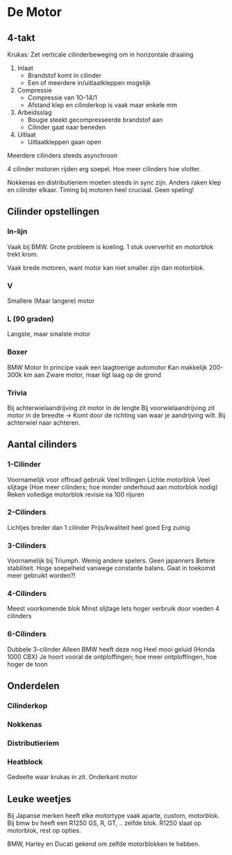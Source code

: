 # De Motor
## 4-takt
Krukas: Zet verticale cilinderbeweging om in horizontale draaiing
1. Inlaat
	- Brandstof komt in cilinder
	- Een of meerdere in/uitlaatkleppen mogelijk
2. Compressie
	- Compressie van 1O-14/1
	- Afstand klep en cilinderkop is vaak maar enkele mm
3. Arbeidsslag
	- Bougie steekt gecompresseerde brandstof aan
	- Cilinder gaat naar beneden
4. Uitlaat
	- Uitlaatkleppen gaan open

Meerdere cilinders steeds asynchroon

4 cilinder motoren rijden erg soepel. Hoe meer cilinders hoe vlotter.

Nokkenas en distributieriem moeten steeds in sync zijn. Anders raken klep en cilinder elkaar.
Timing bij motoren heel cruciaal. Geen speling!

## Cilinder opstellingen
### In-lijn
Vaak bij BMW.
Grote probleem is koeling. 1 stuk oververhit en motorblok trekt krom.

Vaak brede motoren, want motor kan niet smaller zijn dan motorblok.

### V
Smallere (Maar langere) motor

### L (90 graden)
Langste, maar smalste motor

### Boxer
BMW Motor
In principe vaak een laagtoerige automotor
Kan makkelijk 200-300k km aan
Zware motor, maar ligt laag op de grond

### Trivia
Bij achterwielaandrijving zit motor in de lengte
Bij voorwielaandrijving zit motor in de breedte
-> Komt door de richting van waar je aandrijving wilt. Bij achterwiel naar achteren.

## Aantal cilinders
### 1-Cilinder
Voornamelijk voor offroad gebruik
Veel trillingen
Lichte motorblok
Veel slijtage (Hoe meer cilinders; hoe minder onderhoud aan motorblok nodig)
Reken volledige motorblok revisie na 100 rijuren

### 2-Cilinders
Lichtjes breder dan 1 cilinder
Prijs/kwaliteit heel goed
Erg zuinig

### 3-Cilinders
Voornamelijk bij Triumph. Weinig andere spelers. Geen japanners
Betere stabiliteit. Hoge soepelheid vanwege constante balans.
Gaat in toekomst meer gebruikt worden?!

### 4-Cilinders
Meest voorkomende blok
Minst slijtage
Iets hoger verbruik door voeden 4 cilinders

### 6-Cilinders
Dubbele 3-cilinder
Alleen BMW heeft deze nog
Heel mooi geluid (Honda 1000 CBX)
	Je hoort vooral de ontploffingen; hoe meer ontploffingen, hoe hoger de toon

## Onderdelen
### Cilinderkop

### Nokkenas

### Distributieriem

### Heatblock
Gedeelte waar krukas in zit.
Onderkant motor

## Leuke weetjes
Bij Japanse merken heeft elke motortype vaak aparte, custom, motorblok.
Bij bmw bv heeft een R1250 GS, R, GT, .. zelfde blok. R1250 slaat op motorblok, rest op opties.

BMW, Harley en Ducati gekend om zelfde motorblokken te hebben.

# 